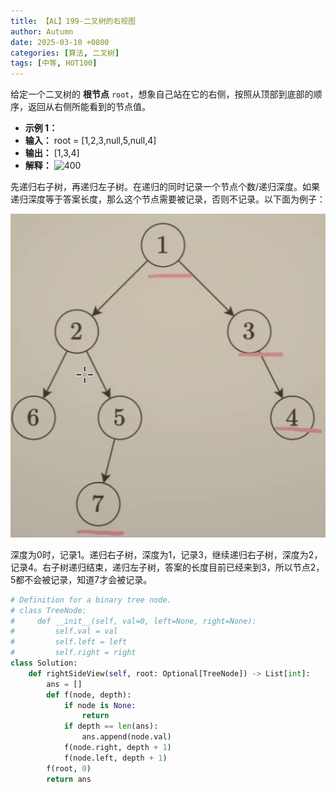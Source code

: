 ```yaml
---
title: 【AL】199-二叉树的右视图
author: Autumn
date: 2025-03-10 +0800
categories: [算法, 二叉树]
tags: [中等, HOT100]
---
```


给定一个二叉树的 **根节点** `root`，想象自己站在它的右侧，按照从顶部到底部的顺序，返回从右侧所能看到的节点值。

- **示例 1：**
- **输入：** root = [1,2,3,null,5,null,4]
- **输出：** [1,3,4]
- **解释：**
![400](https://assets.leetcode.com/uploads/2024/11/24/tmpd5jn43fs-1.png)

先递归右子树，再递归左子树。在递归的同时记录一个节点个数/递归深度。如果递归深度等于答案长度，那么这个节点需要被记录，否则不记录。以下面为例子：

![](/pic/Pasted-image-20250223152448.png)

深度为0时，记录1。递归右子树，深度为1，记录3，继续递归右子树，深度为2，记录4。右子树递归结束，递归左子树，答案的长度目前已经来到3，所以节点2，5都不会被记录，知道7才会被记录。

```python
# Definition for a binary tree node.
# class TreeNode:
#     def __init__(self, val=0, left=None, right=None):
#         self.val = val
#         self.left = left
#         self.right = right
class Solution:
    def rightSideView(self, root: Optional[TreeNode]) -> List[int]:
        ans = []
        def f(node, depth):
            if node is None:
                return 
            if depth == len(ans):
                ans.append(node.val)
            f(node.right, depth + 1)
            f(node.left, depth + 1)
        f(root, 0)
        return ans 
```


